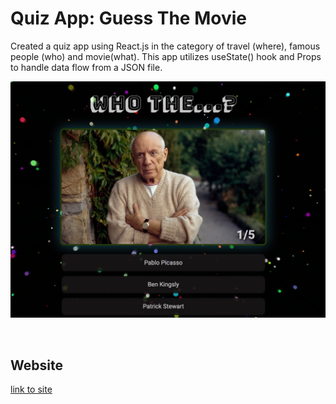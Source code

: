 # Quiz App: Guess The Movie
Created a quiz app using React.js in the category of travel (where), famous people (who) and movie(what). This app utilizes useState() hook and Props to handle data flow from a JSON file.

[![screen shot](./public/meta/readme.webp)](https://jsohndata.github.io/who-what-where-quiz-app/)

<br>

## Website
[link to site](https://jsohndata.github.io/who-what-where-quiz-app/)